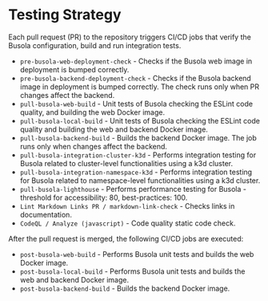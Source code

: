 # Testing Strategy

Each pull request (PR) to the repository triggers CI/CD jobs that verify the Busola configuration, build and run integration tests.

- `pre-busola-web-deployment-check` - Checks if the Busola web image in deployment is bumped correctly.
- `pre-busola-backend-deployment-check` - Checks if the Busola backend image in deployment is bumped correctly. The check runs only when PR changes affect the backend.
- `pull-busola-web-build` - Unit tests of Busola checking the ESLint code quality, and building the web Docker image.
- `pull-busola-local-build` - Unit tests of Busola checking the ESLint code quality and building the web and backend Docker image.
- `pull-busola-backend-build` - Builds the backend Docker image. The job runs only when changes affect the backend.
- `pull-busola-integration-cluster-k3d` - Performs integration testing for Busola related to cluster-level functionalities using a k3d cluster.
- `pull-busola-integration-namespace-k3d` - Performs integration testing for Busola related to namespace-level functionalities using a k3d cluster.
- `pull-busola-lighthouse` - Performs performance testing for Busola - threshold for accessibility: 80, best-practices: 100.
- `Lint Markdown Links PR / markdown-link-check` - Checks links in documentation.
- `CodeQL / Analyze (javascript)` - Code quality static code check.

After the pull request is merged, the following CI/CD jobs are executed:

- `post-busola-web-build` - Performs Busola unit tests and builds the web Docker image.
- `post-busola-local-build` - Performs Busola unit tests and builds the web and backend Docker image.
- `post-busola-backend-build` - Builds the backend Docker image.

